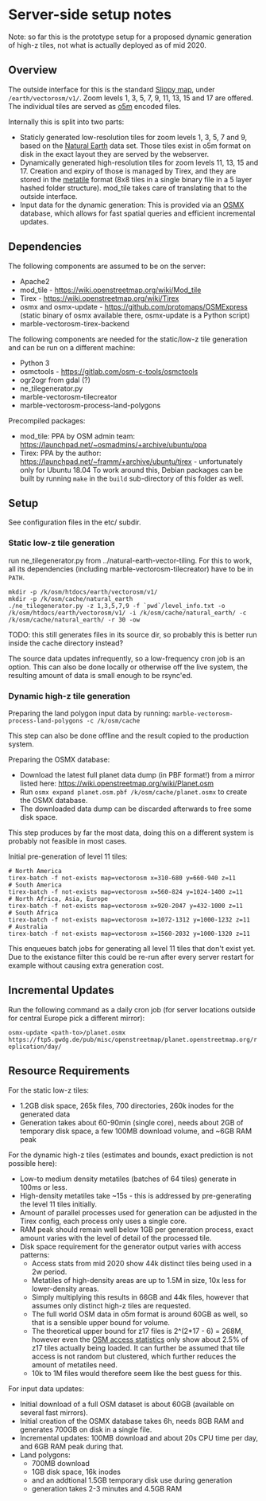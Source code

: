 # Server-side setup notes

Note: so far this is the prototype setup for a proposed dynamic generation of high-z tiles, not what is
actually deployed as of mid 2020.

## Overview

The outside interface for this is the standard [Slippy map](https://wiki.openstreetmap.org/wiki/Slippy_map_tilenames),
under `/earth/vectorosm/v1/`. Zoom levels 1, 3, 5, 7, 9, 11, 13, 15 and 17 are offered. The individual tiles are served
as [o5m](https://wiki.openstreetmap.org/wiki/O5m) encoded files.

Internally this is split into two parts:
* Staticly generated low-resolution tiles for zoom levels 1, 3, 5, 7 and 9, based on the [Natural Earth](https://www.naturalearthdata.com/)
data set. Those tiles exist in o5m format on disk in the exact layout they are served by the webserver.
* Dynamically generated high-resolution tiles for zoom levels 11, 13, 15 and 17. Creation and expiry of those is managed
by Tirex, and they are stored in the [metatile](https://wiki.openstreetmap.org/wiki/Tirex/Internals#Metatile_file_structure)
format (8x8 tiles in a single binary file in a 5 layer hashed folder structure). mod_tile takes care of translating that
to the outside interface.
* Input data for the dynamic generation: This is provided via an [OSMX](https://github.com/protomaps/OSMExpress)
database, which allows for fast spatial queries and efficient incremental updates.

## Dependencies

The following components are assumed to be on the server:
* Apache2
* mod_tile - https://wiki.openstreetmap.org/wiki/Mod_tile
* Tirex - https://wiki.openstreetmap.org/wiki/Tirex
* osmx and osmx-update - https://github.com/protomaps/OSMExpress (static binary of osmx available there, osmx-update is a Python script)
* marble-vectorosm-tirex-backend

The following components are needed for the static/low-z tile generation and can be run on a different machine:
* Python 3
* osmctools - https://gitlab.com/osm-c-tools/osmctools
* ogr2ogr from gdal (?)
* ne_tilegenerator.py
* marble-vectorosm-tilecreator
* marble-vectorosm-process-land-polygons

Precompiled packages:
* mod_tile: PPA by OSM admin team: https://launchpad.net/~osmadmins/+archive/ubuntu/ppa
* Tirex: PPA by the author: https://launchpad.net/~framm/+archive/ubuntu/tirex - unfortunately only for Ubuntu 18.04
  To work around this, Debian packages can be built by running `make` in the `build` sub-directory of this folder as well.

## Setup

See configuration files in the etc/ subdir.

### Static low-z tile generation

run ne_tilegenerator.py from ../natural-earth-vector-tiling. For this to work, all its dependencies (including marble-vectorosm-tilecreator)
have to be in `PATH`.

```
mkdir -p /k/osm/htdocs/earth/vectorosm/v1/
mkdir -p /k/osm/cache/natural_earth
./ne_tilegenerator.py -z 1,3,5,7,9 -f `pwd`/level_info.txt -o /k/osm/htdocs/earth/vectorosm/v1/ -i /k/osm/cache/natural_earth/ -c /k/osm/cache/natural_earth/ -r 30 -ow
```

TODO: this still generates files in its source dir, so probably this is better run inside the cache directory instead?

The source data updates infrequently, so a low-frequency cron job is an option. This can also be done locally or otherwise
off the live system, the resulting amount of data is small enough to be rsync'ed.

### Dynamic high-z tile generation

Preparing the land polygon input data by running:
`marble-vectorosm-process-land-polygons -c /k/osm/cache`

This step can also be done offline and the result copied to the production system.

Preparing the OSMX database:

* Download the latest full planet data dump (in PBF format!) from a mirror listed here: https://wiki.openstreetmap.org/wiki/Planet.osm
* Run `osmx expand planet.osm.pbf /k/osm/cache/planet.osmx` to create the OSMX database.
* The downloaded data dump can be discarded afterwards to free some disk space.

This step produces by far the most data, doing this on a different system is probably not feasible in most cases.

Initial pre-generation of level 11 tiles:

```
# North America
tirex-batch -f not-exists map=vectorosm x=310-680 y=660-940 z=11
# South America
tirex-batch -f not-exists map=vectorosm x=560-824 y=1024-1400 z=11
# North Africa, Asia, Europe
tirex-batch -f not-exists map=vectorosm x=920-2047 y=432-1000 z=11
# South Africa
tirex-batch -f not-exists map=vectorosm x=1072-1312 y=1000-1232 z=11
# Australia
tirex-batch -f not-exists map=vectorosm x=1560-2032 y=1000-1320 z=11
```

This enqueues batch jobs for generating all level 11 tiles that don't exist yet. Due to the existance filter this could be re-run
after every server restart for example without causing extra generation cost.

## Incremental Updates

Run the following command as a daily cron job (for server locations outside for central Europe pick a different mirror):

`osmx-update <path-to>/planet.osmx https://ftp5.gwdg.de/pub/misc/openstreetmap/planet.openstreetmap.org/replication/day/`

## Resource Requirements

For the static low-z tiles:
* 1.2GB disk space, 265k files, 700 directories, 260k inodes for the generated data
* Generation takes about 60-90min (single core), needs about 2GB of temporary disk space, a few 100MB download volume, and ~6GB RAM peak

For the dynamic high-z tiles (estimates and bounds, exact prediction is not possible here):
* Low-to medium density metatiles (batches of 64 tiles) generate in 100ms or less.
* High-density metatiles take ~15s - this is addressed by pre-generating the level 11 tiles initially.
* Amount of parallel processes used for generation can be adjusted in the Tirex config, each process only uses a single core.
* RAM peak should remain well below 1GB per generation process, exact amount varies with the level of detail of the processed tile.
* Disk space requirement for the generator output varies with access patterns:
    * Access stats from mid 2020 show 44k distinct tiles being used in a 2w period.
    * Metatiles of high-density areas are up to 1.5M in size, 10x less for lower-density areas.
    * Simply multiplying this results in 66GB and 44k files, however that assumes only distinct high-z tiles are requested.
    * The full world OSM data in o5m format is around 60GB as well, so that is a sensible upper bound for volume.
    * The theoretical upper bound for z17 files is 2^(2*17 - 6) = 268M, however even the
      [OSM access statistics](https://wiki.openstreetmap.org/wiki/Tile_disk_usage) only show about 2.5% of z17 tiles actually being loaded.
      It can further be assumed that tile access is not random but clustered, which further reduces the amount of metatiles need.
    * 10k to 1M files would therefore seem like the best guess for this.

For input data updates:
* Initial download of a full OSM dataset is about 60GB (available on several fast mirrors).
* Initial creation of the OSMX database takes 6h, needs 8GB RAM and generates 700GB on disk in a single file.
* Incremental updates: 100MB download and about 20s CPU time per day, and 6GB RAM peak during that.
* Land polygons:
    * 700MB download
    * 1GB disk space, 16k inodes
    * and an addtional 1.5GB temporary disk use during generation
    * generation takes 2-3 minutes and 4.5GB RAM
